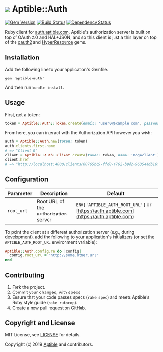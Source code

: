# ![](https://raw.github.com/aptible/straptible/master/lib/straptible/rails/templates/public.api/icon-60px.png) Aptible::Auth

[![Gem Version](https://badge.fury.io/rb/aptible-auth.png)](https://rubygems.org/gems/aptible-auth)
[![Build Status](https://travis-ci.org/aptible/aptible-auth-ruby.png?branch=master)](https://travis-ci.org/aptible/aptible-auth-ruby)
[![Dependency Status](https://gemnasium.com/aptible/aptible-auth-ruby.png)](https://gemnasium.com/aptible/aptible-auth-ruby)

Ruby client for [auth.aptible.com](https://auth.aptible.com/). Aptible's authorization server is built on top of [OAuth 2.0](http://tools.ietf.org/html/rfc6749) and [HAL+JSON](http://tools.ietf.org/html/draft-kelly-json-hal-06), and so this client is just a thin layer on top of the [oauth2](https://github.com/intridea/oauth2) and [HyperResource](https://github.com/gamache/hyperresource) gems.

## Installation

Add the following line to your application's Gemfile.

    gem 'aptible-auth'

And then run `bundle install`.

## Usage

First, get a token:

```ruby
token = Aptible::Auth::Token.create(email: 'user0@example.com', password: 'password')
```

From here, you can interact with the Authorization API however you wish:

```ruby
auth = Aptible::Auth.new(token: token)
auth.clients.first.name
# => "Client 0"
client = Aptible::Auth::Client.create(token: token, name: 'Dogeclient')
client.href
# => "http://localhost:4000/clients/60765b69-ffd8-4762-b9d2-96354ddb16f9"
```

## Configuration

| Parameter | Description | Default |
| --------- | ----------- | --------------- |
| `root_url` | Root URL of the authorization server | `ENV['APTIBLE_AUTH_ROOT_URL']` or [https://auth.aptible.com](https://auth.aptible.com) |

To point the client at a different authorization server (e.g., during development), add the following to your application's initializers (or set the `APTIBLE_AUTH_ROOT_URL` environment variable):

```ruby
Aptible::Auth.configure do |config|
  config.root_url = 'http://some.other.url'
end
```

## Contributing

1. Fork the project.
1. Commit your changes, with specs.
1. Ensure that your code passes specs (`rake spec`) and meets Aptible's Ruby style guide (`rake rubocop`).
1. Create a new pull request on GitHub.

## Copyright and License

MIT License, see [LICENSE](LICENSE.md) for details.

Copyright (c) 2019 [Aptible](https://www.aptible.com) and contributors.

